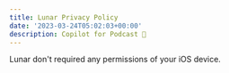 ```yaml
---
title: Lunar Privacy Policy
date: '2023-03-24T05:02:03+00:00'
description: Copilot for Podcast 🤖️
---
```


Lunar don't required any permissions of your iOS device.
